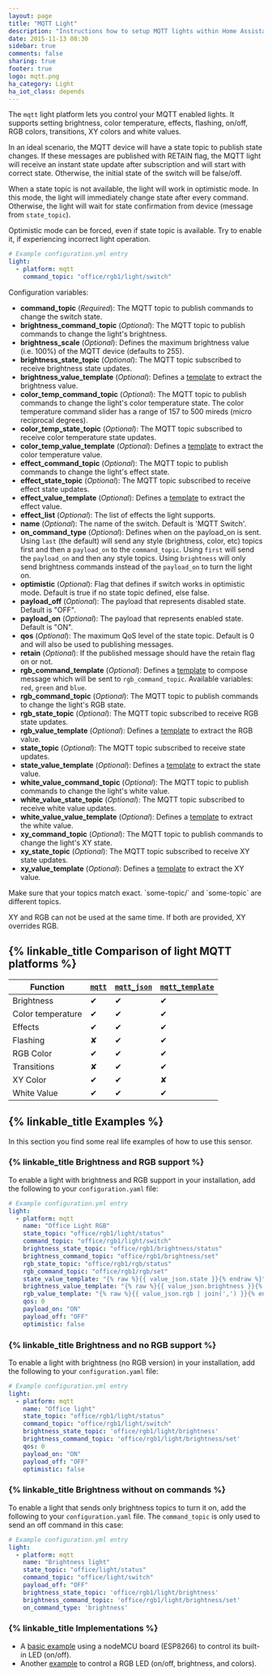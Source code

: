 ```yaml
---
layout: page
title: "MQTT Light"
description: "Instructions how to setup MQTT lights within Home Assistant."
date: 2015-11-13 08:30
sidebar: true
comments: false
sharing: true
footer: true
logo: mqtt.png
ha_category: Light
ha_iot_class: depends
---
```


The `mqtt` light platform lets you control your MQTT enabled lights. It supports setting brightness, color temperature, effects, flashing, on/off, RGB colors, transitions, XY colors and white values.

In an ideal scenario, the MQTT device will have a state topic to publish state changes. If these messages are published with RETAIN flag, the MQTT light will receive an instant state update after subscription and will start with correct state. Otherwise, the initial state of the switch will be false/off.

When a state topic is not available, the light will work in optimistic mode. In this mode, the light will immediately change state after every command. Otherwise, the light will wait for state confirmation from device (message from `state_topic`).

Optimistic mode can be forced, even if state topic is available. Try to enable it, if experiencing incorrect light operation.

```yaml
# Example configuration.yml entry
light:
  - platform: mqtt
    command_topic: "office/rgb1/light/switch"
```

Configuration variables:

- **command_topic** (*Required*): The MQTT topic to publish commands to change the switch state.
- **brightness_command_topic** (*Optional*): The MQTT topic to publish commands to change the light's brightness.
- **brightness_scale** (*Optional*): Defines the maximum brightness value (i.e. 100%) of the MQTT device (defaults to 255).
- **brightness_state_topic** (*Optional*): The MQTT topic subscribed to receive brightness state updates.
- **brightness_value_template** (*Optional*): Defines a [template](/docs/configuration/templating/#processing-incoming-data) to extract the brightness value.
- **color_temp_command_topic** (*Optional*): The MQTT topic to publish commands to change the light's color temperature state.  The color temperature command slider has a range of 157 to 500 mireds (micro reciprocal degrees).
- **color_temp_state_topic** (*Optional*): The MQTT topic subscribed to receive color temperature state updates.
- **color_temp_value_template** (*Optional*): Defines a [template](/topics/templating/) to extract the color temperature value.
- **effect_command_topic** (*Optional*): The MQTT topic to publish commands to change the light's effect state.
- **effect_state_topic** (*Optional*): The MQTT topic subscribed to receive effect state updates.
- **effect_value_template** (*Optional*): Defines a [template](/docs/configuration/templating/#processing-incoming-data) to extract the effect value.
- **effect_list** (*Optional*): The list of effects the light supports.
- **name** (*Optional*): The name of the switch. Default is 'MQTT Switch'.
- **on_command_type** (*Optional*): Defines when on the payload_on is sent. Using `last` (the default) will send any style (brightness, color, etc) topics first and then a `payload_on` to the `command_topic`. Using `first` will send the `payload_on` and then any style topics. Using `brightness` will only send brightness commands instead of the `payload_on` to turn the light on.
- **optimistic** (*Optional*): Flag that defines if switch works in optimistic mode. Default is true if no state topic defined, else false.
- **payload_off** (*Optional*): The payload that represents disabled state. Default is "OFF".
- **payload_on** (*Optional*): The payload that represents enabled state. Default is "ON".
- **qos** (*Optional*): The maximum QoS level of the state topic. Default is 0 and will also be used to publishing messages.
- **retain** (*Optional*): If the published message should have the retain flag on or not.
- **rgb_command_template** (*Optional*): Defines a [template](/docs/configuration/templating/#processing-incoming-data) to compose message which will be sent to `rgb_command_topic`. Available variables: `red`, `green` and `blue`.
- **rgb_command_topic** (*Optional*): The MQTT topic to publish commands to change the light's RGB state.
- **rgb_state_topic** (*Optional*): The MQTT topic subscribed to receive RGB state updates.
- **rgb_value_template** (*Optional*): Defines a [template](/docs/configuration/templating/#processing-incoming-data) to extract the RGB value.
- **state_topic** (*Optional*): The MQTT topic subscribed to receive state updates.
- **state_value_template** (*Optional*): Defines a [template](/docs/configuration/templating/#processing-incoming-data) to extract the state value.
- **white_value_command_topic** (*Optional*): The MQTT topic to publish commands to change the light's white value.
- **white_value_state_topic** (*Optional*): The MQTT topic subscribed to receive white value updates.
- **white_value_value_template** (*Optional*): Defines a [template](/docs/configuration/templating/#processing-incoming-data) to extract the white value.
- **xy_command_topic** (*Optional*): The MQTT topic to publish commands to change the light's XY state.
- **xy_state_topic** (*Optional*): The MQTT topic subscribed to receive XY state updates.
- **xy_value_template** (*Optional*): Defines a [template](/docs/configuration/templating/#processing-incoming-data) to extract the XY value.

<p class='note warning'>
  Make sure that your topics match exact. `some-topic/` and `some-topic` are different topics.
</p>

<p class='note warning'>
  XY and RGB can not be used at the same time. If both are provided, XY overrides RGB.
</p>

## {% linkable_title Comparison of light MQTT platforms %}

| Function          | [`mqtt`](https://home-assistant.io/components/light.mqtt/) | [`mqtt_json`](https://home-assistant.io/components/light.mqtt_json/) | [`mqtt_template`](https://home-assistant.io/components/light.mqtt_template/) |
|-------------------|------------------------------------------------------------|----------------------------------------------------------------------|------------------------------------------------------------------------------|
| Brightness        | ✔                                                          | ✔                                                                    | ✔                                                                            |
| Color temperature | ✔                                                          | ✔                                                                    | ✔                                                                            |
| Effects           | ✔                                                          | ✔                                                                    | ✔                                                                            |
| Flashing          | ✘                                                          | ✔                                                                    | ✔                                                                            |
| RGB Color         | ✔                                                          | ✔                                                                    | ✔                                                                            |
| Transitions       | ✘                                                          | ✔                                                                    | ✔                                                                            |
| XY Color          | ✔                                                          | ✔                                                                    | ✘                                                                            |
| White Value       | ✔                                                          | ✔                                                                    | ✔                                                                            |

## {% linkable_title Examples %}

In this section you find some real life examples of how to use this sensor.

### {% linkable_title Brightness and RGB support %}

To enable a light with brightness and RGB support in your installation, add the following to your `configuration.yaml` file:

```yaml
# Example configuration.yml entry
light:
  - platform: mqtt
    name: "Office Light RGB"
    state_topic: "office/rgb1/light/status"
    command_topic: "office/rgb1/light/switch"
    brightness_state_topic: "office/rgb1/brightness/status"
    brightness_command_topic: "office/rgb1/brightness/set"
    rgb_state_topic: "office/rgb1/rgb/status"
    rgb_command_topic: "office/rgb1/rgb/set"
    state_value_template: "{% raw %}{{ value_json.state }}{% endraw %}"
    brightness_value_template: "{% raw %}{{ value_json.brightness }}{% endraw %}"
    rgb_value_template: "{% raw %}{{ value_json.rgb | join(',') }}{% endraw %}"
    qos: 0
    payload_on: "ON"
    payload_off: "OFF"
    optimistic: false
```

### {% linkable_title Brightness and no RGB support %}

To enable a light with brightness (no RGB version) in your installation, add the following to your `configuration.yaml` file:

```yaml
# Example configuration.yml entry
light:
  - platform: mqtt
    name: "Office light"
    state_topic: "office/rgb1/light/status"
    command_topic: "office/rgb1/light/switch"
    brightness_state_topic: 'office/rgb1/light/brightness'
    brightness_command_topic: 'office/rgb1/light/brightness/set'
    qos: 0
    payload_on: "ON"
    payload_off: "OFF"
    optimistic: false
```

### {% linkable_title Brightness without on commands %}

To enable a light that sends only brightness topics to turn it on, add the following to your `configuration.yaml` file. The `command_topic` is only used to send an off command in this case:

```yaml
# Example configuration.yml entry
light:
  - platform: mqtt
    name: "Brightness light"
    state_topic: "office/light/status"
    command_topic: "office/light/switch"
    payload_off: "OFF"
    brightness_state_topic: 'office/rgb1/light/brightness'
    brightness_command_topic: 'office/rgb1/light/brightness/set'
    on_command_type: 'brightness'
```


### {% linkable_title Implementations %}

- A [basic example](https://github.com/mertenats/open-home-automation/tree/master/ha_mqtt_light) using a nodeMCU board (ESP8266) to control its built-in LED (on/off).
- Another [example](https://github.com/mertenats/open-home-automation/tree/master/ha_mqtt_rgb_light) to control a RGB LED (on/off, brightness, and colors).
